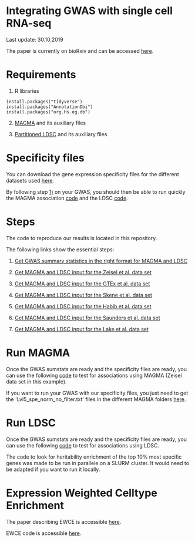 # Integrating GWAS with single cell RNA-seq

Last update: 30.10.2019

The paper is currently on bioRxiv and can be accessed [here](https://www.biorxiv.org/content/10.1101/528463v1).

# Requirements

1. R libraries

```
install.packages("tidyverse")
install.packages("AnnotationDbi")
install.packages("org.Hs.eg.db")
```

2. [MAGMA](https://ctg.cncr.nl/software/magma) and its auxiliary files

3. [Partitioned LDSC](https://github.com/bulik/ldsc/wiki/Partitioned-Heritability) and its auxiliary files

# Specificity files

You can download the gene expression specificity files for the different datasets used [here]().

By following step [1)](Code_Paper/Code_GWAS/get_GWAS_input.md) on your GWAS, you should then be able to run quickly the MAGMA association [code](Code_Paper/Code_Zeisel/run_MAGMA.md) and the LDSC [code](Code_Paper/LDSC_pipeline/README.md).

# Steps

The code to reproduce our results is located in this repository.

The following links show the essential steps:

1) [Get GWAS summary statistics in the right format for MAGMA and LDSC](Code_Paper/Code_GWAS/get_GWAS_input.md)

2) [Get MAGMA and LDSC input for the Zeisel et al. data set](Code_Paper/Code_Zeisel/get_Zeisel_Lvl4_input.md)

3) [Get MAGMA and LDSC input for the GTEx et al. data set](Code_Paper/Code_GTEx/get_GTEx_input.md)

4) [Get MAGMA and LDSC input for the Skene et al. data set](Code_Paper/Code_Skene/get_Skene_input.md)

5) [Get MAGMA and LDSC input for the Habib et al. data set](Code_Paper/Code_Habib/get_Habib_input.md)

6) [Get MAGMA and LDSC input for the Saunders et al. data set](Code_Paper/Code_Saunders/get_Saunders_input.md)

7) [Get MAGMA and LDSC input for the Lake et al. data set](Code_Paper/Code_Lake/get_Lake_input.md)

# Run MAGMA

Once the GWAS sumstats are ready and the specificity files are ready, you can use the following [code](Code_Paper/Code_Zeisel/run_MAGMA.md) to test for associations using MAGMA (Zeisel data set in this example).

If you want to run your GWAS with our specificity files, you just need to get the 'Lvl5_spe_norm_no_filter.txt' files in the different MAGMA folders [here](https://www.dropbox.com/s/h2v5ebs2hxghrx0/Code_Paper_specificity.zip?dl=0).

# Run LDSC

Once the GWAS sumstats are ready and the specificity files are ready, you can use the following [code](Code_Paper/LDSC_pipeline/README.md) to test for associations using LDSC.

The code to look for heritability enrichment of the top 10% most specific genes was made to be run in parallele on a SLURM cluster. It would need to be adapted if you want to run it locally.

# Expression Weighted Celltype Enrichment

The paper describing EWCE is accessible [here](https://www.frontiersin.org/articles/10.3389/fnins.2016.00016/full).

EWCE code is accessible [here](https://github.com/NathanSkene/EWCE).


